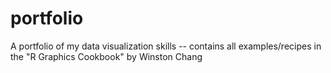 # portfolio
A portfolio of my data visualization skills -- contains all examples/recipes in the "R Graphics Cookbook" by Winston Chang
